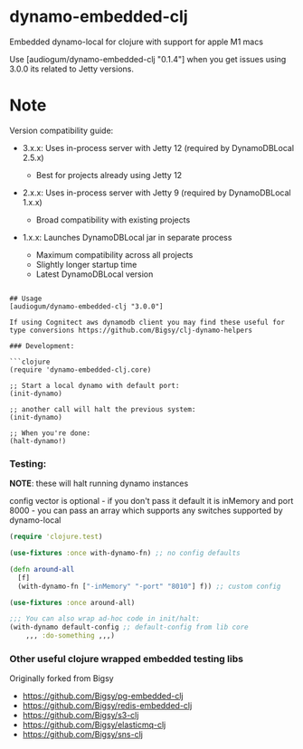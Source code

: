 # dynamo-embedded-clj

Embedded dynamo-local for clojure with support for apple M1 macs

Use [audiogum/dynamo-embedded-clj "0.1.4"] when you get issues using 3.0.0 its related to Jetty versions.


# Note

Version compatibility guide:

- 3.x.x: Uses in-process server with Jetty 12 (required by DynamoDBLocal 2.5.x)
  - Best for projects already using Jetty 12
  
- 2.x.x: Uses in-process server with Jetty 9 (required by DynamoDBLocal 1.x.x) 
  - Broad compatibility with existing projects
  
- 1.x.x: Launches DynamoDBLocal jar in separate process
  - Maximum compatibility across all projects
  - Slightly longer startup time
  - Latest DynamoDBLocal version

```

## Usage
[audiogum/dynamo-embedded-clj "3.0.0"]

If using Cognitect aws dynamodb client you may find these useful for type conversions https://github.com/Bigsy/clj-dynamo-helpers

### Development:

```clojure
(require 'dynamo-embedded-clj.core)

;; Start a local dynamo with default port:
(init-dynamo)

;; another call will halt the previous system:
(init-dynamo)

;; When you're done:
(halt-dynamo!)
```

### Testing:

**NOTE**: these will halt running dynamo instances

config vector is optional - if you don't pass it default it is inMemory and port 8000 - you can pass an array which supports any switches supported by dynamo-local

```clojure
(require 'clojure.test)

(use-fixtures :once with-dynamo-fn) ;; no config defaults

(defn around-all
  [f]
  (with-dynamo-fn ["-inMemory" "-port" "8010"] f)) ;; custom config

(use-fixtures :once around-all)

;;; You can also wrap ad-hoc code in init/halt:
(with-dynamo default-config ;; default-config from lib core
	,,, :do-something ,,,)
```

### Other useful clojure wrapped embedded testing libs
Originally forked from Bigsy
* https://github.com/Bigsy/pg-embedded-clj
* https://github.com/Bigsy/redis-embedded-clj
* https://github.com/Bigsy/s3-clj
* https://github.com/Bigsy/elasticmq-clj
* https://github.com/Bigsy/sns-clj
